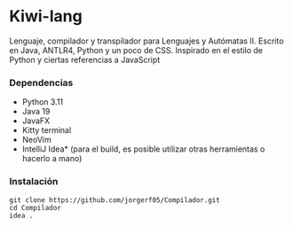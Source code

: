 # Kiwi-lang
Lenguaje, compilador y transpilador para Lenguajes y Autómatas II. Escrito en Java, ANTLR4, Python y un poco de CSS. 
Inspirado en el estilo de Python y ciertas referencias a JavaScript

### Dependencias
- Python 3.11
- Java 19
- JavaFX
- Kitty terminal
- NeoVim
- IntelliJ Idea* (para el build, es posible utilizar otras herramientas o hacerlo a mano)

### Instalación

```
git clone https://github.com/jorgerf05/Compilador.git
cd Compilador
idea .
```
